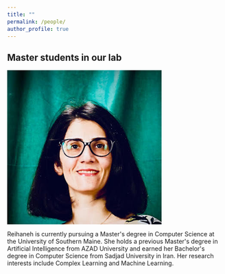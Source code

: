 ```yaml
---
title: ""
permalink: /people/
author_profile: true
---
```


## Master students in our lab


<!-- ![](/images/Reihaneh.jpg) -->

<!-- <img src="/images/Reihaneh.jpg" alt="Reihaneh" width="300" height="300">
* Reihaneh is currently pursuing a Master's degree in Computer Science at the University of Southern Maine. She holds a previous Master's degree in Artificial Intelligence from AZAD University and earned her Bachelor's degree in Computer Science from Sadjad University in Iran. Her research interests include Complex Learning and Machine Learning.
 -->

<div style="overflow: hidden;">
  <img src="/images/Reihaneh.jpg" alt="Reihaneh" style="float: left; margin-right: 400px;">
  <p style="float: right;"> Reihaneh is currently pursuing a Master's degree in Computer Science at the University of Southern Maine. She holds a previous Master's degree in Artificial Intelligence from AZAD University and earned her Bachelor's degree in Computer Science from Sadjad University in Iran. Her research interests include Complex Learning and Machine Learning.</p>
</div>